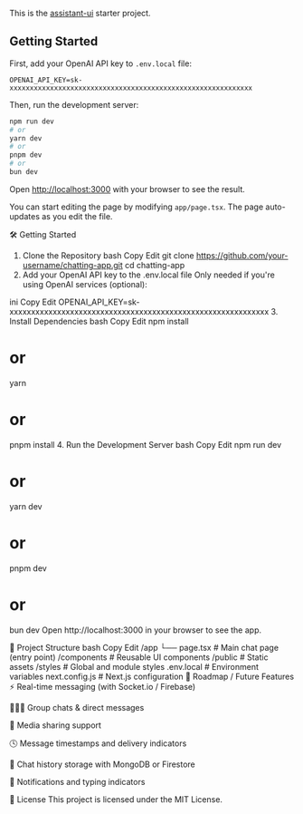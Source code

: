 This is the [assistant-ui](https://github.com/Yonom/assistant-ui) starter project.

## Getting Started

First, add your OpenAI API key to `.env.local` file:

```
OPENAI_API_KEY=sk-xxxxxxxxxxxxxxxxxxxxxxxxxxxxxxxxxxxxxxxxxxxxxxxxxxxxxxxxxxxx
```

Then, run the development server:

```bash
npm run dev
# or
yarn dev
# or
pnpm dev
# or
bun dev
```

Open [http://localhost:3000](http://localhost:3000) with your browser to see the result.

You can start editing the page by modifying `app/page.tsx`. The page auto-updates as you edit the file.








🛠️ Getting Started
1. Clone the Repository
bash
Copy
Edit
git clone https://github.com/your-username/chatting-app.git
cd chatting-app
2. Add your OpenAI API key to the .env.local file
Only needed if you're using OpenAI services (optional):

ini
Copy
Edit
OPENAI_API_KEY=sk-xxxxxxxxxxxxxxxxxxxxxxxxxxxxxxxxxxxxxxxxxxxxxxxxxxxxxxxxxxxx
3. Install Dependencies
bash
Copy
Edit
npm install
# or
yarn
# or
pnpm install
4. Run the Development Server
bash
Copy
Edit
npm run dev
# or
yarn dev
# or
pnpm dev
# or
bun dev
Open http://localhost:3000 in your browser to see the app.

📁 Project Structure
bash
Copy
Edit
/app
  └── page.tsx           # Main chat page (entry point)
/components              # Reusable UI components
/public                  # Static assets
/styles                  # Global and module styles
.env.local               # Environment variables
next.config.js           # Next.js configuration
🚧 Roadmap / Future Features
⚡ Real-time messaging (with Socket.io / Firebase)

🧑‍🤝‍🧑 Group chats & direct messages

📁 Media sharing support

🕓 Message timestamps and delivery indicators

🧾 Chat history storage with MongoDB or Firestore

🔔 Notifications and typing indicators

📃 License
This project is licensed under the MIT License.
